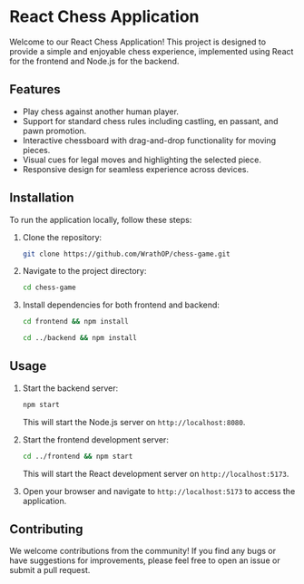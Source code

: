 # React Chess Application

Welcome to our React Chess Application! This project is designed to provide a simple and enjoyable chess experience, implemented using React for the frontend and Node.js for the backend.

## Features

- Play chess against another human player.
- Support for standard chess rules including castling, en passant, and pawn promotion.
- Interactive chessboard with drag-and-drop functionality for moving pieces.
- Visual cues for legal moves and highlighting the selected piece.
- Responsive design for seamless experience across devices.

## Installation

To run the application locally, follow these steps:

1. Clone the repository:

    ```bash
    git clone https://github.com/WrathOP/chess-game.git
    ```

2. Navigate to the project directory:

    ```bash
    cd chess-game
    ```

3. Install dependencies for both frontend and backend:

    ```bash
    cd frontend && npm install
    ```

    ```bash
    cd ../backend && npm install
    ```

## Usage

1. Start the backend server:

    ```bash
    npm start
    ```

   This will start the Node.js server on `http://localhost:8080`.

2. Start the frontend development server:

    ```bash
    cd ../frontend && npm start
    ```

   This will start the React development server on `http://localhost:5173`.

3. Open your browser and navigate to `http://localhost:5173` to access the application.

## Contributing

We welcome contributions from the community! If you find any bugs or have suggestions for improvements, please feel free to open an issue or submit a pull request.


